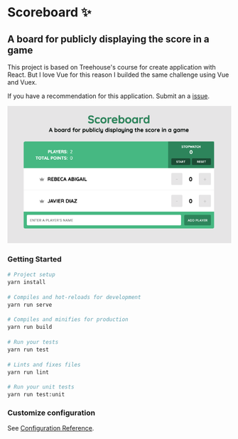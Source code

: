 # Scoreboard :sparkles:
## A board for publicly displaying the score in a game

This project is based on Treehouse's course for create application with React. But I love Vue for this reason I builded the same challenge using Vue and Vuex.

If you have a recommendation for this application. Submit an a [issue](https://github.com/coderdiaz/scoreboard/issues/new).

![Scoreboard](screenshot.png)

### Getting Started
```sh
# Project setup
yarn install

# Compiles and hot-reloads for development
yarn run serve

# Compiles and minifies for production
yarn run build

# Run your tests
yarn run test

# Lints and fixes files
yarn run lint

# Run your unit tests
yarn run test:unit
```

### Customize configuration
See [Configuration Reference](https://cli.vuejs.org/config/).
